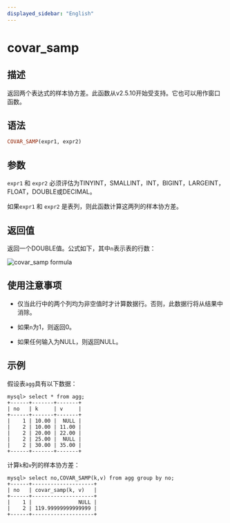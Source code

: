 ```yaml
---
displayed_sidebar: "English"
---
```


# covar_samp

## 描述

返回两个表达式的样本协方差。此函数从v2.5.10开始受支持。它也可以用作窗口函数。

## 语法

```Haskell
COVAR_SAMP(expr1, expr2)
```

## 参数

`expr1` 和 `expr2` 必须评估为TINYINT，SMALLINT，INT，BIGINT，LARGEINT，FLOAT，DOUBLE或DECIMAL。

如果`expr1` 和 `expr2` 是表列，则此函数计算这两列的样本协方差。

## 返回值

返回一个DOUBLE值。公式如下，其中`n`表示表的行数：

![covar_samp formula](../../../assets/covar_samp_formula.png)

<!--$$
\frac{\sum_{i=1}^{n} (x_i - \bar{x})(y_i - \bar{y})}{n-1}
$$-->

## 使用注意事项

- 仅当此行中的两个列均为非空值时才计算数据行。否则，此数据行将从结果中消除。

- 如果`n`为1，则返回0。

- 如果任何输入为NULL，则返回NULL。

## 示例

假设表`agg`具有以下数据：

```plaintext
mysql> select * from agg;
+------+-------+-------+
| no   | k     | v     |
+------+-------+-------+
|    1 | 10.00 |  NULL |
|    2 | 10.00 | 11.00 |
|    2 | 20.00 | 22.00 |
|    2 | 25.00 |  NULL |
|    2 | 30.00 | 35.00 |
+------+-------+-------+
```

计算`k`和`v`列的样本协方差：

```plaintext
mysql> select no,COVAR_SAMP(k,v) from agg group by no;
+------+--------------------+
| no   | covar_samp(k, v)   |
+------+--------------------+
|    1 |               NULL |
|    2 | 119.99999999999999 |
+------+--------------------+
```